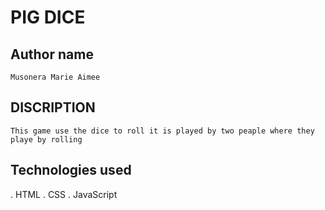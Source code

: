 # PIG DICE
## Author name
```
Musonera Marie Aimee
```
## DISCRIPTION
```
This game use the dice to roll it is played by two peaple where they playe by rolling
```
## Technologies used
. HTML
. CSS
. JavaScript
